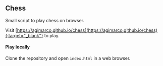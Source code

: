 ## Chess

Small script to play chess on browser.  

Visit [https://agimarco.github.io/chess](https://agimarco.github.io/chess){:target="_blank"} to play.  

#### Play locally
Clone the repository and open `index.html` in a web browser.
